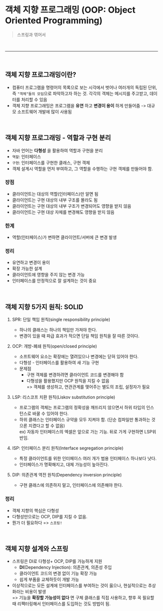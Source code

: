 # 객체 지향 프로그래밍 (__OOP__: Object Oriented Programming)
> 스프링과 엮어서 

<br> 

---

<br>

## 객체 지향 프로그래밍이란?
- 컴퓨터 프로그램을 명령어의 목록으로 보는 시각에서 벗어나 여러개의 독립된 단위, 즉 ```"객체"들의 모임```으로 파악하고자 하는 것. 각각의 객체는 메시지를 주고받고, 데이터를 처리할 수 있음
- 객체 지향 프로그래밍은 프로그램을 __유연__ 하고 __변경이 용이__ 하게 만들어줌 -> 대규모 소프트웨어 개발에 많이 사용됨

<br>

## 객체 지향 프로그래밍 - 역할과 구현 분리   
- 자바 언어는 __다형성__ 을 활용하여 역할과 구현을 분리
- ``역할``: 인터페이스  
- ``구현``: 인터페이스를 구현한 클래스, 구현 객체
- 객체 설계시 역할을 먼저 부여하고, 그 역할을 수행하는 구현 객체를 만들어야 함.
### 장점
- 클라이언트는 대상의 역할(인터페이스)만 알면 됨
- 클라이언트는 구현 대상의 내부 구조를 몰라도 됨
- 클라이언트는 구현 대상의 내부 구조가 변경되어도 영향을 받지 않음
- 클라이언트는 구현 대상 자체를 변경해도 영향을 받지 않음
### 한계
- 역할(인터페이스)가 변하면 클라이언트/서버에 큰 변경 발생
### 정리
- 유연하고 변경이 용이
- 확장 가능한 설계
- 클라이언트에 영향을 주지 않는 변경 가능
- 인터페이스를 안정적으로 잘 설계하는 것이 중요

<Br>

## 객체 지향 5가지 원칙: __SOLID__
1. SPR: 단일 책임 원칙(single responsibility principle)
    - 하나의 클래스는 하나의 책임만 가져야 한다.
    - 변경이 있을 때 파급 효과가 적으면 단일 책임 원칙을 잘 따른 것이다.

2. OCP: 개방-폐쇄 원칙(open/closed principle)
    - 소프트웨어 요소는 확장에는 열려있으나 변경에는 닫혀 있어야 한다.
    - 다형성 - 인터페이스를 활용하여 새 기능 구현
    - 문제점
        - 구현 객체를 변경하려면 클라이언트 코드를 변경해야 함
        - 다형성을 활용했지만 OCP 원칙을 지킬 수 없음   
             => 객체를 생성하고, 연관관계를 맺어주는 별도의 조립, 설정자가 필요

3. LSP: 리스코프 치환 원칙(Liskov substitution principle)
    - 프로그램의 객체는 프로그램의 정확성을 깨뜨리지 않으면서 하위 타입의 인스턴스로 바꿀 수 있어야 한다.
    - 하위 클래스는 인터페이스 규약을 모두 지켜야 함. (단순 컴파일만 통과하는 것으론 지켰다고 할 수 없음)   
    ex) 자동차 인터페이스의 엑셀은 앞으로 가는 기능. 뒤로 가게 구현하면 LSP위반임.

4. ISP: 인터페이스 분리 원칙(Interface segregation principle)
    - 특정 클라이언트를 위한 인터페이스 여러 개가 범용 인터페이스 하나보다 낫다.
    - 인터페이스가 명확해지고, 대체 가능성이 높아진다.

5. DIP: 의존관계 역전 원칙(Dependency inversion principle)
    - 구현 클래스에 의존하지 말고, 인터페이스에 의존해야 한다.

### 정리
- 객체 지향의 핵심은 다형성
- 다형성만으로는 OCP, DIP를 지킬 수 없음.
- 뭔가 더 필요하다 => ```스프링!```

<br>

## 객체 지향 설계와 스프링
- 스프링은 DI로 다형성+ OCP, DIP를 가능하게 지원   
    * __DI__(Dependency Injection): 의존관계, 의존성 주입
    * 클라이언트 코드의 변경 없이 기능 확장 가능
    * 쉽게 부품을 교체하듯이 개발 가능
- 이상적으로는 모든 설계에 인터페이스를 부여하는 것이 옳으나, 현실적으로는 추상화라는 비용이 발생   
    => 기능을 __확장할 가능성이 없다__ 면 구체 클래스를 직접 사용하고, 향후 꼭 필요할 때 리팩터링해서 인터페이스를 도입하는 것도 방법이 됨.
